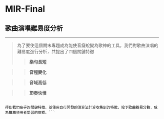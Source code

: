 # MIR-Final
## 歌曲演唱難易度分析
___
>為了要使這個期末專題成為能使音癡蛻變為歌神的工具，我們對歌曲演唱的難易度進行分析，共提出了四個關鍵特徵
>>**樂句長短**

>>**音程變化**

>>**音域高低**

>>**節奏快慢**

```透過歌曲、人聲訊號的分析

得到我們在乎的關鍵特徵，並使用自行開發的演算法計算收集到的特徵，給予歌曲難易分數，成為推薦使用者學習的依據。```
